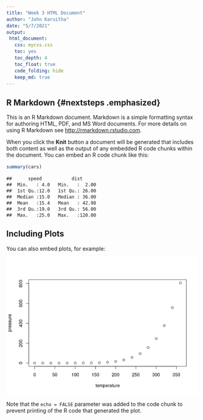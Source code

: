 ```yaml
---
title: "Week 3 HTML Document"
author: "John Karuitha"
date: "5/7/2021"
output: 
 html_document: 
   css: mycss.css
   toc: yes
   toc_depth: 4
   toc_float: true
   code_folding: hide
   keep_md: true
---
```




## R Markdown {#nextsteps .emphasized}

This is an R Markdown document. Markdown is a simple formatting syntax for authoring HTML, PDF, and MS Word documents. For more details on using R Markdown see <http://rmarkdown.rstudio.com>.

When you click the **Knit** button a document will be generated that includes both content as well as the output of any embedded R code chunks within the document. You can embed an R code chunk like this:


```r
summary(cars)
```

```
##      speed           dist       
##  Min.   : 4.0   Min.   :  2.00  
##  1st Qu.:12.0   1st Qu.: 26.00  
##  Median :15.0   Median : 36.00  
##  Mean   :15.4   Mean   : 42.98  
##  3rd Qu.:19.0   3rd Qu.: 56.00  
##  Max.   :25.0   Max.   :120.00
```

## Including Plots

You can also embed plots, for example:

![](week_3_html_doc_files/figure-html/pressure-1.png)<!-- -->

Note that the `echo = FALSE` parameter was added to the code chunk to prevent printing of the R code that generated the plot.
